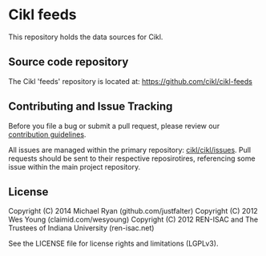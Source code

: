 # Cikl feeds
This repository holds the data sources for Cikl. 

## Source code repository

The Cikl 'feeds' repository is located at: https://github.com/cikl/cikl-feeds

## Contributing and Issue Tracking

Before you file a bug or submit a pull request, please review our 
[contribution guidelines](https://github.com/cikl/cikl/wiki/Contributing).

All issues are managed within the primary repository: [cikl/cikl/issues](https://github.com/cikl/cikl/issues). Pull requests should be sent to their respective reposirotires, referencing some issue within the main project repository.

## License
Copyright (C) 2014 Michael Ryan (github.com/justfalter)
Copyright (C) 2012 Wes Young (claimid.com/wesyoung)
Copyright (C) 2012 REN-ISAC and The Trustees of Indiana University (ren-isac.net)

See the LICENSE file for license rights and limitations (LGPLv3).

